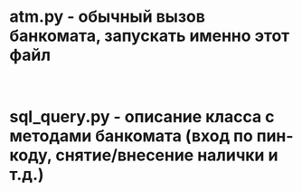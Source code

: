 <h1>atm.py - обычный вызов банкомата, запускать именно этот файл</h1><br>
<h1>sql_query.py - описание класса с методами банкомата (вход по пин-коду, снятие/внесение налички и т.д.)</h1>
